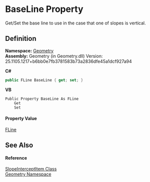 # BaseLine Property


Get/Set the base line to use in the case that one of slopes is vertical.



## Definition
**Namespace:** <a href="eb409b48-e279-bdb4-daf3-3196b72d55a2.md">Geometry</a>  
**Assembly:** Geometry (in Geometry.dll) Version: 25.1105.1217+b6bb0e7fb3781583b73a2836dfe45a1dcf927a94

**C#**
``` C#
public FLine BaseLine { get; set; }
```
**VB**
``` VB
Public Property BaseLine As FLine
	Get
	Set
```



#### Property Value
<a href="99e8edd0-3bcb-d1f2-0683-cf53bac524c7.md">FLine</a>

## See Also


#### Reference
<a href="fc9e4d24-8cf6-ad7a-adef-13dc5a0936f6.md">SlopeInterceptItem Class</a>  
<a href="eb409b48-e279-bdb4-daf3-3196b72d55a2.md">Geometry Namespace</a>  
